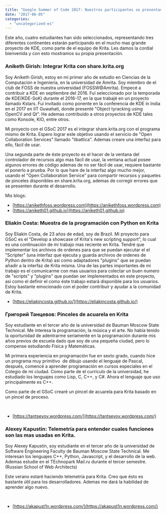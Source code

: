 ```yaml
---
title: "Google Summer of Code 2017: Nuestros participantes se presentan."
date: "2017-06-05"
categories: 
  - "uncategorized-es"
---
```


Este año, cuatro estudiantes han sido seleccionados, representando tres diferentes continentes estarán participando en el mucho mas grande proyecto de KDE, como parte de el equipo de Krita. Les damos la cordial bienvenida y con esto mostramos su propia presentación.

### Aniketh Girish: Integrar Krita con share.krita.org

Soy Aniketh Girish, estoy en mi primer año de estudio en Ciencias de la Computación e Ingeniería, en la universidad de Amrita. Soy miembro de el club de FOSS de nuestra universidad (FOSSW@Amrita). Empecé a contribuir a KDE en septiembre del 2016. Fuí seleccionado por la temporada de KDE(KDE-SoK) durante el 2016-17, en la que trabajé en un proyecto llamado Kstars. Fui invitado como ponente en la conferencia de KDE in India en el 2017 en IIT Guwahati, donde presenté "Object tyracking using OpenCV and Qt". He ademas contribuido a otros proyectos de KDE tales como Konsole, KIO, entre otros.

Mi proyecto con el GSoC 2017 es el integrar share.krita.org con el programa mismo de Krita. Espero lograr este objetivo usando el servicio de "Open Collaboration Services" llamado "libattica". Ademas creare una interfaz para ello, fácil de usar.

Una segunda parte de éste proyecto es el hacer de la ventana del controlador de recursos algo mas fácil de usar, la ventana actual posee algunos errores de código ademas de no ser fácil de usar, requiere bastante el ponerlo a prueba. Por lo que hare de la interfaz algo mucho mejor, usando el "Open Collaboration Service" para compartir recursos y paquetes de pinceles disponibles en share.krita.org, ademas de corregir errores que se presenten durante el desarrollo.

Mis blogs:

- [https://anikethfoss.wordpress.com](https://anikethfoss.wordpress.com)
- [https://aniketh01.github.io](https://aniketh01.github.io)

### Eliakin Costa: Muestra de la programación con Python en Krita

Soy Eliakin Costa, de 23 años de edad, soy de Brazil. Mi proyecto para GSoC es el "Develop a showcase of Krita's new scripting support", lo cual es una continuación de mi trabajo mas reciente en Krita. Tendré que implementar los archivos de ordenes para que se puedan ejecutar el el "Scripter" (una interfaz que ejecuta y guarda archivos de ordenes de Python dentro de Krita) así como adaptadores "plugins" que se puedan añadir a la interfaz de Krita misma. Una de las partes importantes de mi trabajo es el comunicarme con mas usuarios para colectar un buen numero de "scripts" y "plugins" que puedan ser implementados en este proyecto, así como el definir el como éste trabajo estará disponible para los usuarios. Estoy bastante emocionado con el poder contribuir y ayudar a la comunidad de Krita.

- [https://eliakincosta.github.io/](https://eliakincosta.github.io/)

### Григорий Танцевов: Pinceles de acuarela en Krita

Soy estudiante en el tercer año de la universidad de Bauman Moscow State Technical. Me interesa la programación, la música y el arte. No había tenido la oportunidad de adentrarme seriamente en la programación durante mis años previos de escuela dado que soy de una pequeña ciudad, pero lo compense estudiando Física y Matemáticas.

Mi primera experiencia en programación fue en sexto grado, cuando hice un programa muy primitivo  de dibujo usando el lenguaje de Pascal, después, comencé a aprender programación en cursos especiales en el Colegio de mi ciudad. Como parte de el currículo de la universidad, he estudiado los lenguajes como Lisp, C, C++, y C#. Ahora el lenguaje que uso principalmente es C++.

Como parte de el GSoC crearé un pincel de acuarela para Krita basado en un pincel de proceso.

 

- [https://tantsevov.wordpress.com/](https://tantsevov.wordpress.com/)

### Alexey Kapustin: Telemetría para entender cuales funciones son las mas usadas en Krita.

Soy Alexey Kapustin, soy estudiante en el tercer año de la universidad de Software Engineering Faculty de Bauman Moscow State Technical. Me interesan los lenguajes C++, Python, Javascript, y el desarrollo de la web. Ademas estudie en el TEchnopark Mail.ru durante el tercer semestre. (Russian School of Web Architects)

Este verano estaré haciendo telemetría para Krita. Creo que ésto es bastante útil para los desarrolladores. Ademas me dará la habilidad de aprender algo nuevo.

 

- [https://akapust1n.wordpress.com/](https://akapust1n.wordpress.com/)
